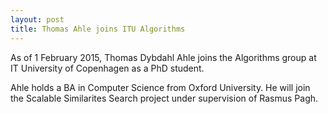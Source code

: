 ```yaml
---
layout: post
title: Thomas Ahle joins ITU Algorithms
---
```

As of 1 February 2015, Thomas Dybdahl Ahle joins the Algorithms group at IT University of Copenhagen as a PhD student.

Ahle holds a BA in Computer Science from Oxford University.
He will join the Scalable Similarites Search project under supervision of Rasmus Pagh.

